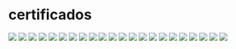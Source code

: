 # certificados

<img src="https://github.com/matheusfmendes/certificados/blob/main/Certificado_de_Concluso_da_Trilha_geografia_economica-1.jpg">
<img src="https://github.com/matheusfmendes/certificados/blob/main/Certificado_de_Concluso_da_Trilha9-1.jpg">
<img src="https://github.com/matheusfmendes/certificados/blob/main/Certificado_de_Concluso_da_Trilha-4-1.jpg">
<img src="https://github.com/matheusfmendes/certificados/blob/main/Certificado_de_Concluso_da_Trilha-3-1.jpg">
<img src="https://github.com/matheusfmendes/certificados/blob/main/Certificado_de_Concluso_da_Trilha-2-1.jpg">
<img src="https://github.com/matheusfmendes/certificados/blob/main/Certificado_de_Concluso_da_Trilha-1.jpg">
<img src="https://github.com/matheusfmendes/certificados/blob/main/Certificado_de_Concluso_da_Trilha-1-1.jpg">
<img src="https://github.com/matheusfmendes/certificados/blob/main/Certificado_de_Concluso_-_14112022-3-1.jpg">
<img src="https://github.com/matheusfmendes/certificados/blob/main/Certificado_de_Concluso_-_14112022-2-1.jpg">
<img src="https://github.com/matheusfmendes/certificados/blob/main/Certificado_de_Concluso_-_14112022-1.jpg">
<img src="https://github.com/matheusfmendes/certificados/blob/main/Certificado_de_Concluso_-_14112022-1-1.jpg">
<img src="https://github.com/matheusfmendes/certificados/blob/main/Certificado9-1.jpg">
<img src="https://github.com/matheusfmendes/certificados/blob/main/Certificado-6-1.jpg">
<img src="https://github.com/matheusfmendes/certificados/blob/main/Certificado-5-1.jpg">
<img src="https://github.com/matheusfmendes/certificados/blob/main/Certificado-4-1.jpg">
<img src="https://github.com/matheusfmendes/certificados/blob/main/Certificado-3-1.jpg">
<img src="https://github.com/matheusfmendes/certificados/blob/main/Certificado-2-1.jpg">
<img src="https://github.com/matheusfmendes/certificados/blob/main/Certificado-1.jpg">
<img src="https://github.com/matheusfmendes/certificados/blob/main/Certificado-1-1.jpg">
<img src="https://github.com/matheusfmendes/certificados/blob/main/Certificado-1.jpg">
<img src="https://github.com/matheusfmendes/certificados/blob/main/Certificado%20(1)-1.jpg">
<img src="https://github.com/matheusfmendes/certificados/blob/main/CERTIFICADO_-_COMUNICAO_EM_NEGCIOS_E_MDIAS_SOCIAIS-1.jpg">
